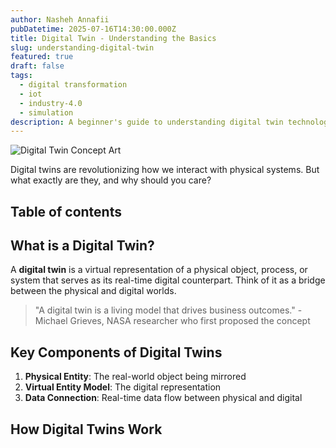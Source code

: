 ```yaml
---
author: Nasheh Annafii
pubDatetime: 2025-07-16T14:30:00.000Z
title: Digital Twin - Understanding the Basics
slug: understanding-digital-twin
featured: true
draft: false
tags:
  - digital transformation
  - iot
  - industry-4.0
  - simulation
description: A beginner's guide to understanding digital twin technology and its transformative potential across industries.
---
```


![Digital Twin Concept Art](https://upload.wikimedia.org/wikipedia/commons/1/1d/Digital_Twin_Concept_of_Grieves_and_Vickers.png)

Digital twins are revolutionizing how we interact with physical systems. But what exactly are they, and why should you care?

## Table of contents

## What is a Digital Twin?

A **digital twin** is a virtual representation of a physical object, process, or system that serves as its real-time digital counterpart. Think of it as a bridge between the physical and digital worlds.

> "A digital twin is a living model that drives business outcomes." - Michael Grieves, NASA researcher who first proposed the concept

## Key Components of Digital Twins

1. **Physical Entity**: The real-world object being mirrored
2. **Virtual Entity Model**: The digital representation
3. **Data Connection**: Real-time data flow between physical and digital

## How Digital Twins Work
